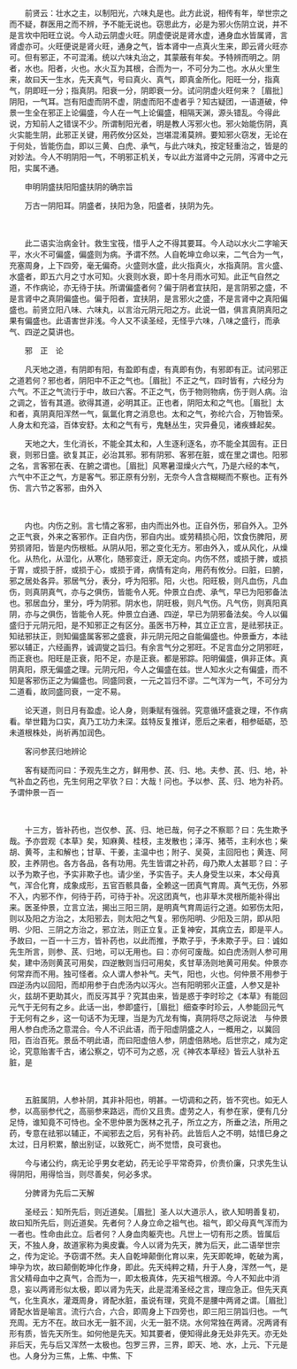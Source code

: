 <!-- { "loadSidebar": true } -->
　　前贤云：壮水之主，以制阳光，六味丸是也。此方此说，相传有年，举世宗之而不疑，群医用之而不辨，予不能无说也。窃思此方，必是为邪火伤阴立说，并不是言坎中阳旺立说。今人动云阴虚火旺。阴虚便说是肾水虚，通身血水皆属肾，言肾虚亦可。火旺便说是肾火旺，通身之气，皆本肾中一点真火生来，即云肾火旺亦可。但有邪正，不可混淆。统以六味丸治之，其蒙蔽有年矣。予特辨而明之。阴者，水也。阳者，火也。水火互为其根，合而为一，不可分为二也。水从火里生来，故曰天一生水，先天真气，号曰真火、真气，即真金所化。阳旺一分，指真气，阴即旺一分；指真阴。阳衰一分，阴即衰一分。试问阴虚火旺何来？［眉批］阴阳，一气耳。岂有阳虚而阴不虚，阴虚而阳不虚者乎？知古疑团，一语道破，仲景一生全在邪正上论偏盛，今人在一气上论偏盛，相隔天渊，源头错乱。今得此说，方知前人之错误不少。所谓制阳光者，明是教人泻邪火也。邪火始能伤阴，真火实能生阴，此邪正关键，用药攸分区处，岂堪混淆莫辨。要知邪火窃发，无论在于何处，皆能伤血，即以三黄、白虎、承气，与此六味丸，按定轻重治之，皆是的对妙法。今人不明阴阳一气，不明邪正机关，专以此方滋肾中之元阴，泻肾中之元阳，实属不通。

　　申明阴盛扶阳阳盛扶阴的确宗旨

　　万古一阴阳耳。阴盛者，扶阳为急，阳盛者，扶阴为先。

　　  

　　此二语实治病金针。救生宝筏，惜乎人之不得其要耳。今人动以水火二字喻天平，水火不可偏盛，偏盛则为病。予谓不然。人自乾坤立命以来，二气合为一气，充塞周身，上下四旁，毫无偏奇。火盛则水盛，此火指真火，水指真阴。言火盛、水盛者，即五六月之寸水可知。火衰则水衰，即十冬月雨水可知。此正气自然之道，不作病论，亦无待于扶。所谓偏盛者何？偏于阴者宜扶阳，是言阴邪之盛，不是言肾中之真阴偏盛也。偏于阳者，宜扶阴，是言邪火之盛，不是言肾中之真阳偏盛也。前贤立阳八味、六味丸，以言治元阴元阳之方。此说一倡，俱言真阴真阳之果有偏盛也。此语害世非浅。今人又不读圣经，无怪乎六味，八味之盛行，而承气、四逆之莫讲也。

　　邪　正　论

　　凡天地之道，有阴即有阳，有盈即有虚，有真即有伪，有邪即有正。试问邪正之道若何？邪也者，阴阳中不正之气也。［眉批］不正之气，四时皆有，六经分为六气。不正之气流行于中，故曰六客。不正之气，伤于物则物病，伤于则人病。治之调之，皆有其道。欲得其道，必明其正。正也者，阴阳太和之气也。［眉批］太和者，真阴真阳浑然一气，氤氲化育之消息也。太和之气，弥纶六合，万物皆荣。人身太和充溢，百体安舒。太和之气有亏，鬼魅丛生，灾异叠见，诸疾蜂起矣。

　　天地之大，生化消长，不能全其太和，人生逐利逐名，亦不能全其固有。正日衰，则邪日盛。欲复其正，必治其邪。邪有阴邪、客邪在脏，或在里之谓也。阳邪之名，言客邪在表、在腑之谓也。［眉批］风寒暑湿燥火六气，乃是六经的本气，六气中不正之气，方是客气。邪正原有分别，无奈今人含含糊糊而不察也。正有外伤、言六节之客邪，由外入

　　  

　　内也。内伤之别。言七情之客邪，由内而出外也。正自外伤，邪自外入。卫外之正气衰，外来之客邪作。正自内伤，邪自内出。或劳精损心阳，饮食伤脾阳，房劳损肾阳，皆是内伤根柢。从阴从阳，邪之变化无方。邪由外入，或从风化，从燥化。从热化，从湿化，从寒化，随邪变迁，原无定向。内伤不然，或损于脾，或损于胃，或损于肝，或损于心，或损于肾，病情有定向，用药有攸分。曰脏，曰腑，邪之居处各异。邪居气分，表分，呼为阳邪。阳，火也。阳旺极，则凡血伤，凡血伤，则真阴真气，亦与之俱伤，皆能令人死。仲景立白虎、承气，早已为阳邪备法也。邪居血分，里分，呼为阴邪。阴水也，阴旺极，则凡气伤。凡气伤，则真阳真阴，亦与之俱伤，皆能令人死。仲景立白通、四逆，早已为阴邪备法矣。今人以偏盛归于元阴元阳，是不知邪正之有区分。虽医书万种，其立正立言，是祛邪扶正。知祛邪扶正，则知偏盛属客邪之盛衰，非元阴元阳之自能偏盛也。仲景垂方，本祛邪以辅正，六经画界，诚调燮之旨归。有余言气分之邪旺。不足言血分之阴邪旺，而正衰也。阳旺是正衰，阳不足，亦是正衰。都是邪踪。阳明偏盛，俱非正体。真阴真阳，原无偏盛之理。元阴元阳，今人之偏盛在兹。世人知水火之有偏盛，而不知是客邪伤正之为偏盛也。同盛同衰，一元之旨归不谬。二气浑为一气，不可分为二道看，故同盛同衰，一定不易。

　　论天道，则日月有盈虚。论人身，则秉赋有强弱。究意循环盛衰之理，不作病看。举世籍为口实，真乃工功力未深。兹特反复推详，愿后之来者，相参砥砺，恐未道根株处，尚祈再加润色。

　　客问参芪归地辨论

　　客有疑而问曰：予观先生之方，鲜用参、芪、归、地。夫参、芪、归、地，补气补血之药也，先生何用之罕欤？曰：大哉！问也。予以参、芪、归、地为补药。予谓仲景一百一

　　  

　　十三方，皆补药也，岂仅参、芪、归、地已哉，何子之不察耶？曰：先生欺予哉。予亦尝观《本草》矣，知麻黄、桂枝，主发散也；泽泻、猪苓，主利水也；柴胡、黄芩，主和解也；甘草、干姜，主温中也；附子、吴萸，主回阳也；黄连、阿胶，主养阴也。各方各品，各有功用。先生皆谓之补药，母乃欺人太甚耶？曰：子以予为欺子也，予实非欺子也。请少坐，予实告子。夫人身受生以来，本父母真气，浑合化育，成象成形，五官百骸具备，全赖这一团真气育周。真气无伤，外邪不入，内邪不作，何待于药，可待于补。况这团真气，也非草木灵根所能补得出来。医圣仲景，立言立法，揭出三阳三阴，是明真气育周运行之道。如邪伤太阳，则以及阳之方治之，太阳邪去，则太阳之气复。邪伤阳明、少阳及三阴，即从阳明、少阳、三阴之方治之，邪立法，则正立复。正复神安，其病立去，即是平人。予故曰，一百一十三方，皆补药也，以此而推，予欺子乎，予未欺子乎。曰：诚如先生所言，则参、芪、归地，可以无用也。曰：亦何可废哉。如白虎汤则人参可用矣，建中汤则黄芪可用矣，四逆散则当归可用矣，炙甘草汤则地黄可用矣。仲景亦何常弃而不用。独可怪者。众人谓人参补气。夫气，阳也，火也。何仲景不用参于四逆汤内以回阳，而却用参于白虎汤内以泻火。岂有阳明邪火正盛，人参又是补火，兹胡不更助其火，而反泻其乎？究其由来，皆是惑于李时珍之《本草》有能回元气于无何有之乡。此话一出，参即盛行，［眉批］细查李时珍云，人参能回元气于无何有之乡，这一句话不为无理，当是为亢龙有悔，真阴将尽之际说法　与仲景用人参白虎汤之意混合。今人不识此语，而于阳虚阴盛之人，一概用之，以冀回阳，百治百死。景岳不明此语，而曰阳虚倍人参，阴虚倍熟地。后世宗之，咸为定论，究意贻害千古，诸公察之，切不可为之惑，况《神农本草经》皆云人驮补五脏，是

　　  

　　五脏属阴，人参补阴，其非补阳也，明甚。一切调和之药，皆不究也。如无人参，以高丽参代之，高丽参来路远，而价又且贵。虚劳之人，有参在家，便有几分足恃，谁知竟不可恃也。全不思仲景为医林之孔子，所立之方，所垂之法，所用之药，专意在祛邪以辅正，不闻邪去之后，另有补药。此皆后人之不明，姑惜巳身之太过，日月积累，酿出别证，以致死亡，尚不觉悟，良可衰也。

　　今与诸公约，病无论乎男女老幼，药无论乎平常奇异，价贵价廉，只求先生认得阴阳，用得恰当，则尽善矣，何必多求。

　　分脾肾为先后二天解

　　圣经云：知所先后，则近道矣。［眉批］圣人以大道示人，欲人知明善复初，故曰知所先后，则近道矣。先者何？人身立命之祖气也。祖气，即父母真气浑而为一者也。性命由此立。后者何？人身血肉躯壳也。凡世上一切有形之质。皆属后天，不独人身，故道家称为奥皮囊。今人以肾为先天，脾为后天，此二语举世宗之，传为定论。予窃谓不然。夫人自乾坤颠倒化育以来，先天即乾坤，乾破为离，坤孕为坎，故曰颠倒乾坤化作身，即此。先天纯粹之精，升于人身，浑然一气，是言父精母血中之真气，合而为一，即太极真体，先天祖气根源。今人不知此中消息，妄以两肾形似太极，即以肾为先天，此是混淆圣经之言，理应急正。但先天真气，化生真水，灌溉周身，肾配水脏，虽说有理，究竟不是腰中两肾之谓。［眉批］肾配水皆是喻言。流行六合，六合，即周身上下四旁也，即三阳三阴旨归也。一气充周。无方不在。故曰水无一脏不润，火无一脏不烧。水何常独在两肾。况两肾有形有质，皆先天所生。如何他是先天。知其要者，便知得此身无处非先天。亦无处非后天，先与后又浑然一太极也。包罗三界，三界，即天、地、水，上元、下元是也。人身分为三焦，上焦、中焦、下

　　  

